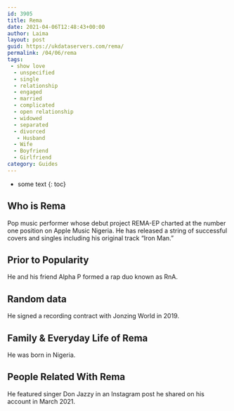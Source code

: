 ```yaml
---
id: 3905
title: Rema
date: 2021-04-06T12:48:43+00:00
author: Laima
layout: post
guid: https://ukdataservers.com/rema/
permalink: /04/06/rema
tags:
 - show love
  - unspecified
  - single
  - relationship
  - engaged
  - married
  - complicated
  - open relationship
  - widowed
  - separated
  - divorced
   - Husband
  - Wife
  - Boyfriend
  - Girlfriend
category: Guides
---
```


* some text
{: toc}


## Who is Rema
                  
                  
                  
Pop music performer whose debut project REMA-EP charted at the number one position on Apple Music Nigeria. He has released a string of successful covers and singles including his original track &#8220;Iron Man.&#8221;
                  
              
            
              
            
                
                
                
## Prior to Popularity
                  
                  
                  
He and his friend Alpha P formed a rap duo known as RnA.
                  
              
            
              
            
                
                
                
## Random data
                  
                  
                  
He signed a recording contract with Jonzing World in 2019.
                  
              
            
              
            
                
                
                
## Family & Everyday Life of Rema
                  
                  
                  
He was born in Nigeria.
                  
              
            
              
            
                
                
                
## People Related With Rema
                  
                  
                  
He featured singer Don Jazzy in an Instagram post he shared on his account in March 2021.
                  
              
            
              
            
                
              
            
              
              
            
            
              
            
          
          
          